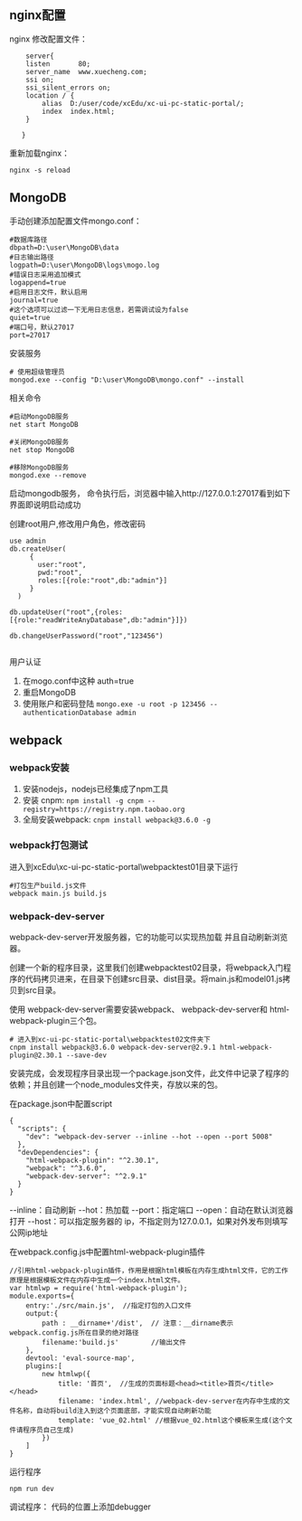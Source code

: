 ## nginx配置
nginx 修改配置文件：

```
    server{
	listen       80;
	server_name  www.xuecheng.com;
	ssi on;
	ssi_silent_errors on;
	location / {
		alias  D:/user/code/xcEdu/xc-ui-pc-static-portal/;
		index  index.html;
	}
	
   }
```

重新加载nginx：
```
nginx -s reload
```

## MongoDB 

手动创建添加配置文件mongo.conf：
```
#数据库路径
dbpath=D:\user\MongoDB\data
#日志输出路径
logpath=D:\user\MongoDB\logs\mogo.log
#错误日志采用追加模式
logappend=true
#启用日志文件，默认启用
journal=true
#这个选项可以过滤一下无用日志信息，若需调试设为false
quiet=true
#端口号，默认27017
port=27017
```

安装服务
```
# 使用超级管理员
mongod.exe --config "D:\user\MongoDB\mongo.conf" --install
```

相关命令
```
#启动MongoDB服务
net start MongoDB

#关闭MongoDB服务
net stop MongoDB

#移除MongoDB服务
mongod.exe --remove
```

启动mongodb服务，
命令执行后，浏览器中输入http://127.0.0.1:27017看到如下界面即说明启动成功

创建root用户,修改用户角色，修改密码
```
use admin
db.createUser(
     {
       user:"root",
       pwd:"root",
       roles:[{role:"root",db:"admin"}]
     }
  )

db.updateUser("root",{roles:[{role:"readWriteAnyDatabase",db:"admin"}]})

db.changeUserPassword("root","123456")


```

用户认证
1. 在mogo.conf中这种 auth=true
2. 重启MongoDB
3. 使用账户和密码登陆
	`mongo.exe -u root -p 123456 --authenticationDatabase admin`
	
## webpack
### webpack安装
1. 安装nodejs，nodejs已经集成了npm工具
2. 安装 cnpm: `npm install -g cnpm --registry=https://registry.npm.taobao.org`
3. 全局安装webpack: `cnpm install webpack@3.6.0 -g`

### webpack打包测试
进入到xcEdu\xc-ui-pc-static-portal\webpacktest01目录下运行
```
#打包生产build.js文件
webpack main.js build.js
```

### webpack-dev-server
webpack-dev-server开发服务器，它的功能可以实现热加载 并且自动刷新浏览器。

创建一个新的程序目录，这里我们创建webpacktest02目录，将webpack入门程序的代码拷贝进来，在目录下创建src目录、dist目录。将main.js和model01.js拷贝到src目录。

使用 webpack-dev-server需要安装webpack、 webpack-dev-server和 html-webpack-plugin三个包。
```
# 进入到xc-ui-pc-static-portal\webpacktest02文件夹下
cnpm install webpack@3.6.0 webpack-dev-server@2.9.1 html-webpack-plugin@2.30.1 --save-dev
```

安装完成，会发现程序目录出现一个package.json文件，此文件中记录了程序的依赖；并且创建一个node_modules文件夹，存放以来的包。

在package.json中配置script
```
{
  "scripts": {
    "dev": "webpack-dev-server --inline --hot --open --port 5008"
  },
  "devDependencies": {
    "html-webpack-plugin": "^2.30.1",
    "webpack": "^3.6.0",
    "webpack-dev-server": "^2.9.1"
  }
}
```
--inline：自动刷新
--hot：热加载
--port：指定端口
--open：自动在默认浏览器打开
--host：可以指定服务器的 ip，不指定则为127.0.0.1，如果对外发布则填写公网ip地址

在webpack.config.js中配置html-webpack-plugin插件
```
//引用html-webpack-plugin插件，作用是根据html模板在内存生成html文件，它的工作原理是根据模板文件在内存中生成一个index.html文件。
var htmlwp = require('html-webpack-plugin');
module.exports={
    entry:'./src/main.js',  //指定打包的入口文件
    output:{
        path : __dirname+'/dist',  // 注意：__dirname表示webpack.config.js所在目录的绝对路径
        filename:'build.js'		   //输出文件
    },
    devtool: 'eval-source-map',
    plugins:[
        new htmlwp({
            title: '首页',  //生成的页面标题<head><title>首页</title></head>
            filename: 'index.html', //webpack-dev-server在内存中生成的文件名称，自动将build注入到这个页面底部，才能实现自动刷新功能
            template: 'vue_02.html' //根据vue_02.html这个模板来生成(这个文件请程序员自己生成)
        })
    ]
}
```

运行程序
```
npm run dev
```

调试程序： 代码的位置上添加debugger